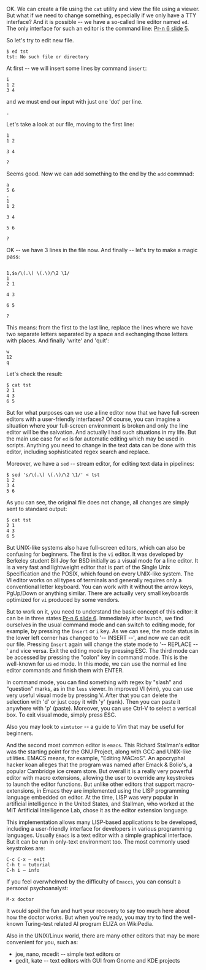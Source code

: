 OK. We can create a file using the `cat` utility and view the file using a viewer. But what if we need to change something, especially if we only have a TTY interface? And it is possible -- we have a so-called line editor named `ed`. The only interface for such an editor is the command line: [Pr-n 6 slide 5](http://sdn.ifmo.ru/education/courses/free-libre-and-open-source-software/lectures/lecture-6).

So let's try to edit new file.
```
$ ed tst
tst: No such file or directory
```
At first -- we will insert some lines by command `insert`:
```
i
1 2
3 4
```
and we must end our input with just one 'dot' per line.
```
.
```
Let's take a look at our file, moving to the first line:
```
1
1 2

3 4

?
```
Seems good. Now we can add something to the end by the `add` commnad:
```
a
5 6
.
1
1 2

3 4

5 6

?
```
OK -- we have 3 lines in the file now. And finally -- let's try to make a magic pass:
```

1,$s/\(.\) \(.\)/\2 \1/
1
2 1

4 3

6 5

?
```
This means: from the first to the last line, replace the lines where we have two separate letters separated by a space and exchanging those letters with places. And finally 'write' and 'quit':
```
w
12
q
```
Let's check the result:
```
$ cat tst
2 1
4 3
6 5
```

But for what purposes can we use a line editor now that we have full-screen editors with a user-friendly interfaces? Of course, you can imagine a situation where your full-screen environment is broken and only the line editor will be the salvation. And actually I had such situations in my life. But the main use case for `ed` is for automatic editing which may be used in scripts. Anything you need to change in the text data can be done with this editor, including sophisticated regex search and replace.

Moreover, we have a `sed` -- stream editor, for editing text data in pipelines:
```
$ sed 's/\(.\) \(.\)/\2 \1/' < tst
1 2
3 4
5 6
```
As you can see, the original file does not change, all changes are simply sent to standard output:
```
$ cat tst
2 1
4 3
6 5
```
But UNIX-like systems also have full-screen editors, which can also be confusing for beginners. The first is the `vi` editor. It was developed by Berkeley student Bill Joy for BSD initially as a visual mode for a line editor. It is a very fast and lightweight editor that is part of the Single Unix Specification and the POSIX, which found on every UNIX-like system. The VI editor works on all types of terminals and generally requires only a conventional letter keyboard. You can work with it without the arrow keys, PgUp/Down or anything similar. There are actually very small keyboards optimized for `vi` produced by some vendors.

But to work on it, you need to understand the basic concept of this editor: it can be in three states [Pr-n 6 slide 6](http://sdn.ifmo.ru/education/courses/free-libre-and-open-source-software/lectures/lecture-6). Immediately after launch, we find ourselves in the usual command mode and can switch to editing mode, for example, by pressing the `Insert` or `i` key. As we can see, the mode status in the lower left corner has changed to '-- INSERT --', and now we can edit our file. Pressing `Insert` again will change the state mode to '-- REPLACE --' and vice versa. Exit the editing mode by pressing ESC. The third mode can be accessed by pressing the "colon" key in command mode. This is the well-known for us `ed` mode. In this mode, we can use the normal `ed` line editor commands and finish them with ENTER.

In command mode, you can find something with regex by "slash" and "question" marks, as in the `less` viewer. In improved VI (vim), you can use very useful visual mode by pressing V. After that you can delete the selection with 'd' or just copy it with 'y' (yank). Then you can paste it anywhere with 'p' (paste). Moreover, you can use Ctrl-V to select a vertical box. To exit visual mode, simply press ESC.

Also you may look to `vimtutor` -- a guide to Vim that may be useful for beginners.

And the second most common editor is `emacs`. This Richard Stallman's editor was the starting point for the GNU Project, along with GCC and UNIX-like utilities. EMACS means, for example, "Editing MACroS". An apocryphal hacker koan alleges that the program was named after Emack & Bolio's, a popular Cambridge ice cream store. But overall it is a really very powerful editor with macro extensions, allowing the user to override any keystrokes to launch the editor functions. But unlike other editors that support macro-extensions, in Emacs they are implemented using the LISP programming language embedded on editor. At the time, LISP was very popular in artificial intelligence in the United States, and Stallman, who worked at the MIT Artificial Intelligence Lab, chose it as the editor extension language.

This implementation allows many LISP-based applications to be developed, including a user-friendly interface for developers in various programming languages. Usually `Emacs` is a text editor with a simple graphical interface. But it can be run in only-text environment too. The most commonly used keystrokes are:
```
C-c C-x – exit
C-h t – tutorial
C-h i – info
```
If you feel overwhelmed by the difficulty of `Emaccs`, you can consult a personal psychoanalyst:
```
M-x doctor
```
It would spoil the fun and hurt your recovery to say too much here about how the doctor works. But when you're ready, you may try to find the well-known Turing-test related AI program ELIZA on WikiPedia.

Also in the UNIX/Linux world, there are many other editors that may be more convenient for you, such as:
* joe, nano, mcedit -- simple text editors
or
* gedit, kate -- text editors with GUI from Gnome and KDE projects
